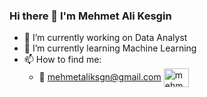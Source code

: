 ### Hi there 👋 I'm Mehmet Ali Kesgin



- 🔭 I’m currently working on Data Analyst
- 🌱 I’m currently learning Machine Learning
- 📫 How to find me: 
  - :e-mail:  mehmetaliksgn@gmail.com
  <a href="https://www.linkedin.com/in/mehmetalikesgin/" target="blank"><img align="center" src="https://raw.githubusercontent.com/rahuldkjain/github-profile-readme-generator/master/src/images/icons/Social/linked-in-alt.svg" alt="mehmetalikesgin" height="30" width="40" /></a>
